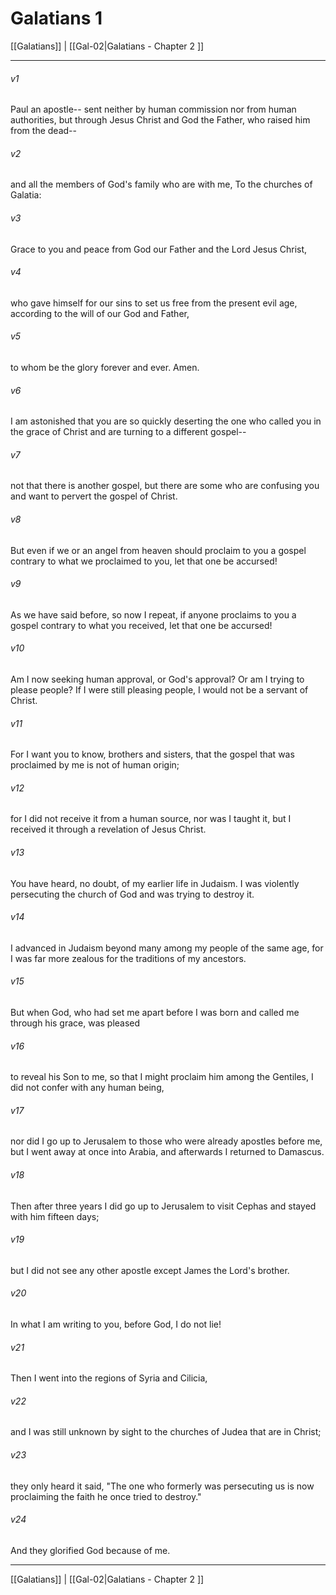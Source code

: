 # Galatians 1

[[Galatians]] | [[Gal-02|Galatians - Chapter 2 ]]
***

###### v1
Paul an apostle-- sent neither by human commission nor from human authorities, but through Jesus Christ and God the Father, who raised him from the dead--
###### v2
and all the members of God's family who are with me, To the churches of Galatia:
###### v3
Grace to you and peace from God our Father and the Lord Jesus Christ,
###### v4
who gave himself for our sins to set us free from the present evil age, according to the will of our God and Father,
###### v5
to whom be the glory forever and ever. Amen.
###### v6
I am astonished that you are so quickly deserting the one who called you in the grace of Christ and are turning to a different gospel--
###### v7
not that there is another gospel, but there are some who are confusing you and want to pervert the gospel of Christ.
###### v8
But even if we or an angel from heaven should proclaim to you a gospel contrary to what we proclaimed to you, let that one be accursed!
###### v9
As we have said before, so now I repeat, if anyone proclaims to you a gospel contrary to what you received, let that one be accursed!
###### v10
Am I now seeking human approval, or God's approval? Or am I trying to please people? If I were still pleasing people, I would not be a servant of Christ.
###### v11
For I want you to know, brothers and sisters, that the gospel that was proclaimed by me is not of human origin;
###### v12
for I did not receive it from a human source, nor was I taught it, but I received it through a revelation of Jesus Christ.
###### v13
You have heard, no doubt, of my earlier life in Judaism. I was violently persecuting the church of God and was trying to destroy it.
###### v14
I advanced in Judaism beyond many among my people of the same age, for I was far more zealous for the traditions of my ancestors.
###### v15
But when God, who had set me apart before I was born and called me through his grace, was pleased
###### v16
to reveal his Son to me, so that I might proclaim him among the Gentiles, I did not confer with any human being,
###### v17
nor did I go up to Jerusalem to those who were already apostles before me, but I went away at once into Arabia, and afterwards I returned to Damascus.
###### v18
Then after three years I did go up to Jerusalem to visit Cephas and stayed with him fifteen days;
###### v19
but I did not see any other apostle except James the Lord's brother.
###### v20
In what I am writing to you, before God, I do not lie!
###### v21
Then I went into the regions of Syria and Cilicia,
###### v22
and I was still unknown by sight to the churches of Judea that are in Christ;
###### v23
they only heard it said, "The one who formerly was persecuting us is now proclaiming the faith he once tried to destroy."
###### v24
And they glorified God because of me.

***

[[Galatians]] | [[Gal-02|Galatians - Chapter 2 ]]
